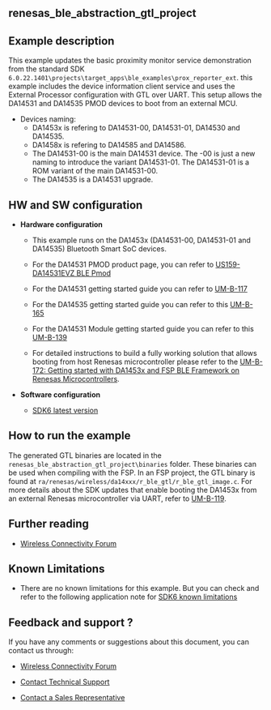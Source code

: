 ## renesas_ble_abstraction_gtl_project

## Example description

This example updates the basic proximity monitor service demonstration from the standard SDK `6.0.22.1401\projects\target_apps\ble_examples\prox_reporter_ext`. this example includes the device information client service and uses the External Processor configuration with GTL over UART. This setup allows the DA14531 and DA14535 PMOD devices to boot from an external MCU.

- Devices naming:
    - DA1453x is refering to DA14531-00, DA14531-01, DA14530 and DA14535.
    - DA1458x is refering to DA14585 and DA14586.
    - The DA14531-00 is the main DA14531 device. The -00 is just a new naming to introduce the variant DA14531-01. The DA14531-01 is a ROM variant of the main DA14531-00.
    - The DA14535 is a DA14531 upgrade.
## HW and SW configuration

- **Hardware configuration**
    - This example runs on the DA1453x (DA14531-00, DA14531-01 and DA14535) Bluetooth Smart SoC devices.
    - For the DA14531 PMOD product page, you can refer to [US159-DA14531EVZ BLE Pmod](https://www.renesas.com/us/en/products/wireless-connectivity/bluetooth-low-energy/us159-da14531evz-low-power-bluetooth-pmod-board-renesas-quickconnect-iot)

    - For the DA14531 getting started guide you can refer to [UM-B-117](https://lpccs-docs.renesas.com/UM-B-117-DA14531-Getting-Started-With-The-Pro-Development-Kit/index.html)

    - For the DA14535 getting started guide you can refer to this [UM-B-165](https://lpccs-docs.renesas.com/DA14535/UM-B-165-DA14531-Getting-Started-With-The-Pro-Development-Kit/index.html#device-family-getting-started-with-the-pro-development-kits)

    - For the DA14531 Module getting started guide you can refer to this [UM-B-139](https://lpccs-docs.renesas.com/UM-B-139-Getting-Started-with-DA14531-TINY-Module/index.html)

    - For detailed instructions to build a fully working solution that allows booting from host Renesas microcontroller please refer to the [UM-B-172: Getting started with DA1453x and FSP BLE Framework on Renesas Microcontrollers](https://lpccs-docs.renesas.com/DA1453x-FSP_BLE_Framework/UM-B-172/index.html).

- **Software configuration**
    - [SDK6 latest version](https://www.renesas.com/sdk6_latest)

## How to run the example

The generated GTL binaries are located in the `renesas_ble_abstraction_gtl_project\binaries` folder. These binaries can be used when compiling with the FSP. In an FSP project, the GTL binary is found at `ra/renesas/wireless/da14xxx/r_ble_gtl/r_ble_gtl_image.c`. For more details about the SDK updates that enable booting the DA1453x from an external Renesas microcontroller via UART, refer to [UM-B-119](https://lpccs-docs.renesas.com/UM-B-119_DA14585-DA14531_SW_Platform_Reference/User_guides/User_guides.html#fsp-attach).

## Further reading

- [Wireless Connectivity Forum](https://lpccs-docs.renesas.com/lpc_docs_index/DA145xx.html)

## Known Limitations

- There are no known limitations for this example. But you can check and refer to the following application note for
[SDK6 known limitations](https://lpccs-docs.renesas.com/sdk6_kll/index.html)

## Feedback and support ?

If you have any comments or suggestions about this document, you can contact us through:

- [Wireless Connectivity Forum](https://community.renesas.com/wireles-connectivity)

- [Contact Technical Support](https://www.renesas.com/eu/en/support?nid=1564826&issue_type=technical)

- [Contact a Sales Representative](https://www.renesas.com/eu/en/buy-sample/locations)

